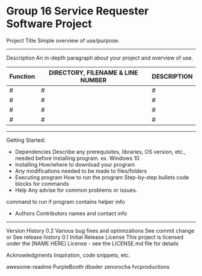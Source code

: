 # Group 16 Service Requester Software Project 

Project Title
Simple overview of use/purpose.

______________________________________

Description
An in-depth paragraph about your project and overview of use.

| **Function** | **DIRECTORY, FILENAME & LINE NUMBER** | **DESCRIPTION** |
| --- | --- | --- |
| # | # | # |
| # | # | # |
| # | # | # |
| # | # | # |


_____________________________________

Getting Started:
- Dependencies
Describe any prerequisites, libraries, OS version, etc., needed before installing program.
ex. Windows 10
- Installing
How/where to download your program
- Any modifications needed to be made to files/folders
- Executing program
How to run the program
Step-by-step bullets
code blocks for commands
- Help
Any advise for common problems or issues.

command to run if program contains helper info
- Authors
Contributors names and contact info

_____________________________________

Version History
0.2
Various bug fixes and optimizations
See commit change or See release history
0.1
Initial Release
License
This project is licensed under the [NAME HERE] License - see the LICENSE.md file for details

Acknowledgments
Inspiration, code snippets, etc.

awesome-readme
PurpleBooth
dbader
zenorocha
fvcproductions

